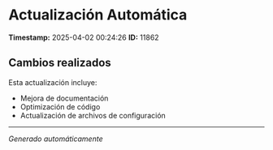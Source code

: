 # Actualización Automática

**Timestamp:** 2025-04-02 00:24:26
**ID:** 11862

## Cambios realizados

Esta actualización incluye:
- Mejora de documentación
- Optimización de código
- Actualización de archivos de configuración

---
*Generado automáticamente*
